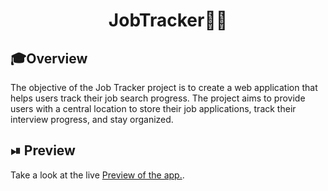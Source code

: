 <div align="center">
    <h1>Job<b>Tracker👨‍💻</b></h1>
</div>

## 🎓Overview

The objective of the Job Tracker project is to create a web application that helps users track their job search progress. The project aims to provide users with a central location to store their job applications, track their interview progress, and stay organized.

## ⏯ Preview
Take a look at the live <a href="https://prickly-leather-jacket.cyclic.app/" target="_blank">Preview of the app.</a>.
